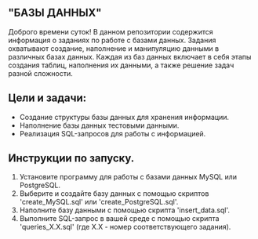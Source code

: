 ## "БАЗЫ ДАННЫХ"
Доброго времени суток! В данном репозитории содержится информация о заданиях по работе с базами данных.
Задания охватывают создание, наполнение и манипуляцию данными в различных базах данных.
Каждая из баз данных включает в себя этапы создания таблиц, наполнения их данными, а также решение задач разной сложности.
## Цели и задачи:
- Создание структуры базы данных для хранения информации.
- Наполнение базы данных тестовыми данными.
- Реализация SQL-запросов для работы с информацией.
## Инструкции по запуску.
1. Установите программу для работы с базами данных MySQL или PostgreSQL.
2. Выберите и создайте базу данных с помощью скриптов 'create_MySQL.sql' или 'create_PostgreSQL.sql'.
3. Наполните базу данными с помощью скрипта 'insert_data.sql'.
4. Выполните SQL-запрос в вашей среде с помощью скрипта 'queries_X.X.sql' (где X.X - номер соответствующего задания).
